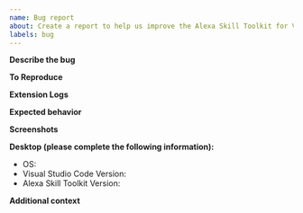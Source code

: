 ```yaml
---
name: Bug report
about: Create a report to help us improve the Alexa Skill Toolkit for Visual Studio Code
labels: bug
---
```


**Describe the bug**

<!-- A clear and concise description of what the bug is. -->

**To Reproduce**

<!--
Steps to reproduce the behavior:
1. Go to '...'
2. Click on '....'
3. Scroll down to '....'
4. See error
5. Change log options to `verbose` in extension settings
6. Open `ASK Toolkit` Output window, and provide the logs
-->

**Extension Logs**

<!--
1. Change log options to `verbose` in extension settings
2. Open `ASK Toolkit` Output window, and provide the logs
-->

**Expected behavior**

<!-- A clear and concise description of what you expected to happen. -->

**Screenshots**

<!-- If applicable, add screenshots to help explain your problem. -->

**Desktop (please complete the following information):**

<!-- Tip: Use the 'Alexa: About Alexa Skills Toolkit' in the Command Palette. -->

-   OS:
-   Visual Studio Code Version:
-   Alexa Skill Toolkit Version:

**Additional context**

<!-- Add any other context about the problem here. -->
